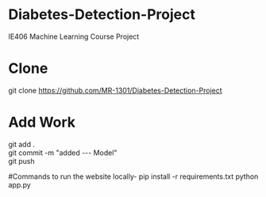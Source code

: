 # Diabetes-Detection-Project

IE406 Machine Learning Course Project

# Clone

git clone https://github.com/MR-1301/Diabetes-Detection-Project

# Add Work

git add . <br />
git commit -m "added --- Model"<br />
git push

#Commands to run the website locally-
pip install -r requirements.txt
python app.py
